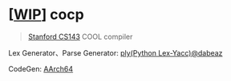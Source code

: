 # [[WIP](https://github.com/tingwei628/cocp/projects/1)] cocp
> [Stanford CS143](https://web.stanford.edu/class/cs143/) COOL compiler

Lex Generator、Parse Generator: [ply(Python Lex-Yacc)@dabeaz](https://github.com/dabeaz/ply)

CodeGen: [AArch64](https://en.wikipedia.org/wiki/AArch64)
